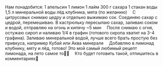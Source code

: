 Нам понадобится:
1 апельсин
1 лимон
1 лайм
300 г сахара
1 стакан воды
1,5 л минеральной воды
лёд
клубника, мята (по желанию)
⠀
С цитрусовых снимаю цедру и отдельно выжимаю сок. Соединяю сахар с цедрой, перемешиваю. В кастрюльку пересыпаю сахар, заливаю соком и водой, отправляю на огонь и кипячу ~5 мин
⠀
После снимаю с огня, остужаю сироп и наливаю 1/4 в графин (готового сиропа хватит на 3-4 графина). Заливаю минеральной водой, лучше всего брать простую без привкуса, например Кубай или Аква минерале
⠀
Добавляю в лимонад клубнику, мяту и лёд, готово! Это мой самый любимый рецепт лимонада, на лето самое то👌🏻
⠀
Кто будет готовить такой, отпишитесь в комментариях🙂
